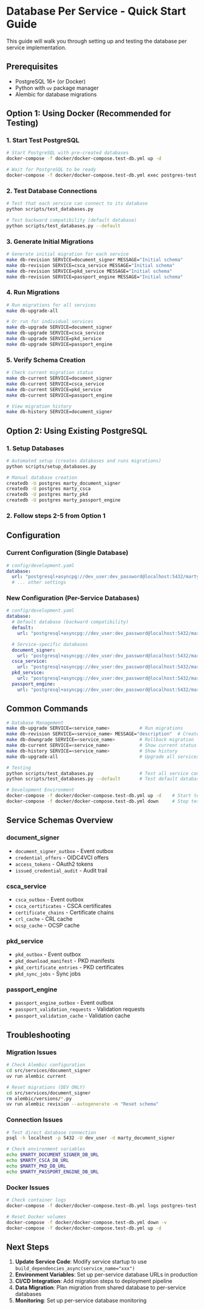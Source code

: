 # Database Per Service - Quick Start Guide

This guide will walk you through setting up and testing the database per service implementation.

## Prerequisites

- PostgreSQL 16+ (or Docker)
- Python with `uv` package manager
- Alembic for database migrations

## Option 1: Using Docker (Recommended for Testing)

### 1. Start Test PostgreSQL

```bash
# Start PostgreSQL with pre-created databases
docker-compose -f docker/docker-compose.test-db.yml up -d

# Wait for PostgreSQL to be ready
docker-compose -f docker/docker-compose.test-db.yml exec postgres-test pg_isready -U postgres
```

### 2. Test Database Connections

```bash
# Test that each service can connect to its database
python scripts/test_databases.py

# Test backward compatibility (default database)
python scripts/test_databases.py --default
```

### 3. Generate Initial Migrations

```bash
# Generate initial migration for each service
make db-revision SERVICE=document_signer MESSAGE="Initial schema"
make db-revision SERVICE=csca_service MESSAGE="Initial schema"
make db-revision SERVICE=pkd_service MESSAGE="Initial schema"
make db-revision SERVICE=passport_engine MESSAGE="Initial schema"
```

### 4. Run Migrations

```bash
# Run migrations for all services
make db-upgrade-all

# Or run for individual services
make db-upgrade SERVICE=document_signer
make db-upgrade SERVICE=csca_service
make db-upgrade SERVICE=pkd_service
make db-upgrade SERVICE=passport_engine
```

### 5. Verify Schema Creation

```bash
# Check current migration status
make db-current SERVICE=document_signer
make db-current SERVICE=csca_service
make db-current SERVICE=pkd_service
make db-current SERVICE=passport_engine

# View migration history
make db-history SERVICE=document_signer
```

## Option 2: Using Existing PostgreSQL

### 1. Setup Databases

```bash
# Automated setup (creates databases and runs migrations)
python scripts/setup_databases.py

# Manual database creation
createdb -U postgres marty_document_signer
createdb -U postgres marty_csca
createdb -U postgres marty_pkd
createdb -U postgres marty_passport_engine
```

### 2. Follow steps 2-5 from Option 1

## Configuration

### Current Configuration (Single Database)

```yaml
# config/development.yaml
database:
  url: "postgresql+asyncpg://dev_user:dev_password@localhost:5432/marty_dev"
  # ... other settings
```

### New Configuration (Per-Service Databases)

```yaml
# config/development.yaml
database:
  # Default database (backward compatibility)
  default:
    url: "postgresql+asyncpg://dev_user:dev_password@localhost:5432/marty_dev"

  # Service-specific databases
  document_signer:
    url: "postgresql+asyncpg://dev_user:dev_password@localhost:5432/marty_document_signer"
  csca_service:
    url: "postgresql+asyncpg://dev_user:dev_password@localhost:5432/marty_csca"
  pkd_service:
    url: "postgresql+asyncpg://dev_user:dev_password@localhost:5432/marty_pkd"
  passport_engine:
    url: "postgresql+asyncpg://dev_user:dev_password@localhost:5432/marty_passport_engine"
```

## Common Commands

```bash
# Database Management
make db-upgrade SERVICE=<service_name>           # Run migrations
make db-revision SERVICE=<service_name> MESSAGE="description"  # Create migration
make db-downgrade SERVICE=<service_name>         # Rollback migration
make db-current SERVICE=<service_name>           # Show current status
make db-history SERVICE=<service_name>           # Show history
make db-upgrade-all                              # Upgrade all services

# Testing
python scripts/test_databases.py                 # Test all service connections
python scripts/test_databases.py --default       # Test default database only

# Development Environment
docker-compose -f docker/docker-compose.test-db.yml up -d    # Start test DB
docker-compose -f docker/docker-compose.test-db.yml down     # Stop test DB
```

## Service Schemas Overview

### document_signer

- `document_signer_outbox` - Event outbox
- `credential_offers` - OIDC4VCI offers
- `access_tokens` - OAuth2 tokens
- `issued_credential_audit` - Audit trail

### csca_service

- `csca_outbox` - Event outbox
- `csca_certificates` - CSCA certificates
- `certificate_chains` - Certificate chains
- `crl_cache` - CRL cache
- `ocsp_cache` - OCSP cache

### pkd_service

- `pkd_outbox` - Event outbox
- `pkd_download_manifest` - PKD manifests
- `pkd_certificate_entries` - PKD certificates
- `pkd_sync_jobs` - Sync jobs

### passport_engine

- `passport_engine_outbox` - Event outbox
- `passport_validation_requests` - Validation requests
- `passport_validation_cache` - Validation cache

## Troubleshooting

### Migration Issues

```bash
# Check Alembic configuration
cd src/services/document_signer
uv run alembic current

# Reset migrations (DEV ONLY)
cd src/services/document_signer
rm alembic/versions/*.py
uv run alembic revision --autogenerate -m "Reset schema"
```

### Connection Issues

```bash
# Test direct database connection
psql -h localhost -p 5432 -U dev_user -d marty_document_signer

# Check environment variables
echo $MARTY_DOCUMENT_SIGNER_DB_URL
echo $MARTY_CSCA_DB_URL
echo $MARTY_PKD_DB_URL
echo $MARTY_PASSPORT_ENGINE_DB_URL
```

### Docker Issues

```bash
# Check container logs
docker-compose -f docker/docker-compose.test-db.yml logs postgres-test

# Reset Docker volumes
docker-compose -f docker/docker-compose.test-db.yml down -v
docker-compose -f docker/docker-compose.test-db.yml up -d
```

## Next Steps

1. **Update Service Code**: Modify service startup to use `build_dependencies_async(service_name="xxx")`
2. **Environment Variables**: Set up per-service database URLs in production
3. **CI/CD Integration**: Add migration steps to deployment pipeline
4. **Data Migration**: Plan migration from shared database to per-service databases
5. **Monitoring**: Set up per-service database monitoring
